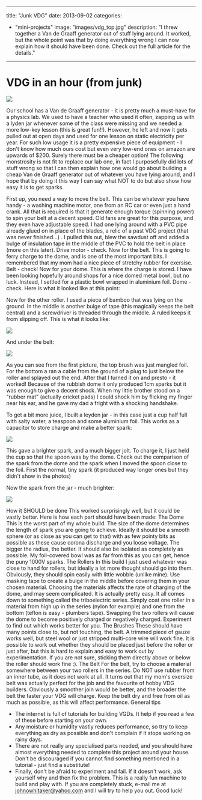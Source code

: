 
---
title: "Junk VDG"
date: 2013-09-02
categories: 
  - "mini-projects"
image: "images/vdg_top.jpg"
description: "I threw together a Van de Graaff generator out of stuff lying around. It worked, but the whole point was that by doing everything wrong I can now explain
		how it should have been done. Check out the full article for the details."
---

# VDG in an hour (from junk)

![](images/vdg_top.jpg)

Our school has a Van de Graaff generator - it is pretty much a must-have for a physics lab. We used to have a teacher who used it often,
 zapping us with a lyden jar whenever some of the class were missing and we needed a more low-key lesson (this is great fun!!).
 However, he left and now it gets pulled out at open days and used for one lesson on static electricity per year. For such low usage it is 
 a pretty expensive piece of equipment - I don't know how much ours cost but even very low-end ones on amazon are upwards of $200. Surely 
 there must be a cheaper option! The following monstrosity is not fit to replace our lab one, in fact I purposefully did lots of stuff wrong 
 so that I can then explain how one would go about building a cheap Van de Graaff generator out of whatever you have lying around, and I 
 hope that by doing it this way I can say what NOT to do but also show how easy it is to get sparks.

First up, you need a way to move the belt. This can be whatever you have handy - a washing machine motor, one from an RC car or even just a hand crank. 
All that is required is that it generate enough torque (spinning power) to spin your belt at a decent speed. Old fans are great for this purpose, and they even 
have adjustable speed. I had one lying around with a PVC pipe already glued on in place of the blades, a relic of a past VDG project (that was never finished...) 
. I pulled this out, blew the sawdust off and added a bulge of insulation tape in the middle of the PVC to hold the belt in place (more on this later).
 Drive motor - check.
Now for the belt. This is going to ferry charge to the dome, and is one of the most important bits. I remembered that my mom had a nice piece of stretchy 
 rubber for exersise. Belt - check!
Now for your dome. This is where the charge is stored. I have been looking hopefully around shops for a nice domed metal bowl, but
 no luck. Instead, I settled for a plastic bowl wrapped in aluminium foil. Dome - check.
Here is what it looked like at this point:

Now for the other roller. I used a piece of bamboo that was lying on the ground. In the middle is another bulge of tape (this magically keeps the belt central)
and a screwdriver is threaded through the middle. A ruled keeps it from slipping off. This is what it looks like:

![](images/vdg_bottom.jpg)

And under the belt:

![](images/vdg_roller.jpg)

As you can see from the first picture, the top brush was just mangled foil. For the bottom a ran a cable from the 
ground of a plug to just below the roller and splayed out the end. After that I turned it on and presto - it worked!
Because of the rubbish dome it only produced 1cm sparks but it was enough to give a decent shock. When my little brother 
stood on a "rubber mat" (actually cricket pads) I could shock him by flicking my finger near his ear, and he gave my dad 
a fright with a shocking handshake.

To get a bit more juice, I built a leyden jar - in this case just a cup half full with salty water, a teaspoon and some aluminium foil. 
This works as a capacitor to store charge and make a better spark:

![](images/vdg_spark.png)

This gave a brighter spark, and a much bigger jolt. To charge it, I just held the cup so that the spoon was by the dome.
Check out the comparison of the spark from the dome and the spark when I moved the spoon close to the foil.
First the normal, tiny spark (it produced way longer ones but they didn't show in the photos)

Now the spark from the jar - much brighter:

![](images/vdg_jar_spark.png)

How it SHOULD be done
This worked surprisingly well, but it could be vastly better. Here is how each part should have been made:
The Dome
This is the worst part of my whole build. The size of the dome determines the length of spark you are going to achieve. Ideally it should 
be a smooth sphere (or as close as you can get to that) with as few pointy bits as possible as these cause corona discharge and
 you loose voltage. The bigger the radius, the better. It should also be isolated as completely as possible. My foil-covered bowl 
 was as far from this as you can get, hence the puny 1000V sparks.
The Rollers
In this build I just used whatever was close to hand for rollers, but ideally a lot more thought should go into them.
 Obviously, they should spin easily with little wobble (unlike mine). Use masking tape to create a bulge in the middle before covering them in
 your chosen material. Choosing the materials affects the rate of charging of the dome, and may seem complicated. It is actually pretty easy.
It all comes down to something called the triboelectric series. Simply coat one roller
  in a material from high up in the series (nylon for example) and one from the bottom (teflon is easy - plumbers tape). Swapping the two rollers will 
  cause the dome to become positively charged or negatively charged. Experiment to find out which works better for you.
The Brushes
These should have many points close to, but not touching, the belt. A trimmed piece of gauze works well, but steel wool or just stripped 
 multi-core wire will work fine. It is possible to work out whether they should be placed just before the roller or just after, but this is hard to 
 explain and easy to work out by experimentation. If you are not sure, sticking them directly above or below the roller should work fine :).
The Belt
For the belt, try to choose a material somewhere between your two rollers in the series. Do NOT use rubber from an inner tube, as it does not work at all.
 It turns out that my mom's exersize belt was actually perfect for the job and the favourite of hobby VDG builders. Obviously a smoother join would be 
 better, and the broader the belt the faster your VDG will charge. Keep the belt dry and free from oil as much as possible, as this will affect performance.
General tips
 - The internet is full of tutorials for building VGDs. It help if you read a few of these before starting on your own.
 - Any moisture or humidity vastly reduces performance, so ttry to keep everything as dry as possible and don't complain
if it stops working on rainy days.
 - There are not really any specialised parts needed, and you should have almost everything needed to complete this project around your house. 
Don't be discouraged if you cannot find something mentioned in a tutorial - just find a substitute!
 - Finally, don't be afraid to experiment and fail. If it doesn't work, ask yourself why and then fix the problem. This is a really fun machine to 
build and play with. If you are completely stuck, e-mail me at johnowhitaker@yahoo.com and I will try to help you out. Good luck!